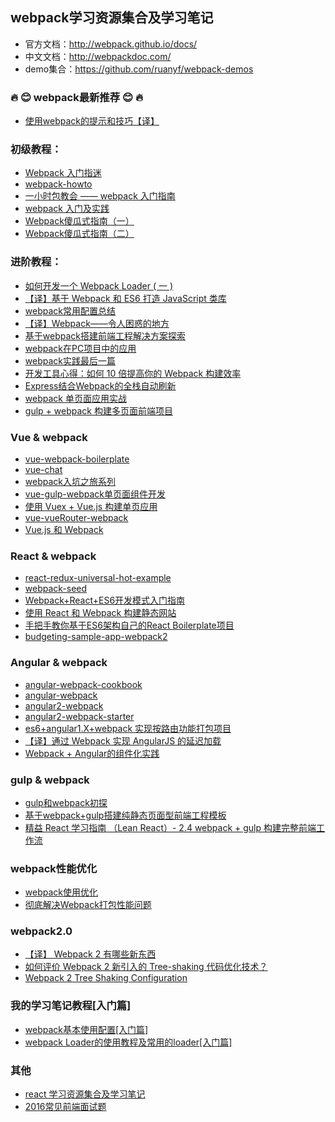 ## webpack学习资源集合及学习笔记

* 官方文档：http://webpack.github.io/docs/
* 中文文档：http://webpackdoc.com/
* demo集合：https://github.com/ruanyf/webpack-demos

### :fire: :blush: webpack最新推荐 :blush: :fire: 
- [使用webpack的提示和技巧【译】](./webpack-trick.md)

### 初级教程：
- [Webpack 入门指迷](http://segmentfault.com/a/1190000002551952)
- [webpack-howto](https://github.com/petehunt/webpack-howto)
- [一小时包教会 —— webpack 入门指南](http://www.cnblogs.com/vajoy/p/4650467.html)
- [webpack 入门及实践](http://www.w3ctech.com//topic/1557)
- [Webpack傻瓜式指南（一）](https://zhuanlan.zhihu.com/p/20367175)
- [Webpack傻瓜式指南（二）](https://zhuanlan.zhihu.com/p/20397902)

### 进阶教程：
- [如何开发一个 Webpack Loader ( 一 )](http://www.alloyteam.com/2016/01/webpack-loader-1/)
- [【译】基于 Webpack 和 ES6 打造 JavaScript 类库](https://github.com/cssmagic/blog/issues/56)
- [webpack常用配置总结](http://www.h-simon.com/42/)
- [【译】Webpack——令人困惑的地方](https://github.com/chemdemo/chemdemo.github.io/issues/13)
- [基于webpack搭建前端工程解决方案探索](https://github.com/chemdemo/chemdemo.github.io/issues/10)
- [webpack在PC项目中的应用](https://github.com/icepy/none-writing/issues/25)
- [webpack实践最后一篇](https://github.com/icepy/none-writing/issues/34)
- [开发工具心得：如何 10 倍提高你的 Webpack 构建效率](https://segmentfault.com/a/1190000005770042)
- [Express结合Webpack的全栈自动刷新](http://acgtofe.com/posts/2016/02/full-live-reload-for-express-with-webpack)
- [webpack 单页面应用实战](https://segmentfault.com/a/1190000005866410)
- [gulp + webpack 构建多页面前端项目](https://segmentfault.com/a/1190000003969465)

### Vue & webpack
- [vue-webpack-boilerplate](https://github.com/vuejs-templates/webpack)
- [vue-chat](https://github.com/Coffcer/vue-chat)
- [webpack入坑之旅系列](http://guowenfh.github.io/2016/03/24/vue-webpack-01-base/)
- [vue-gulp-webpack单页面组件开发](https://github.com/JsAaron/vue-analysis)
- [使用 Vuex + Vue.js 构建单页应用 ](https://segmentfault.com/a/1190000005891026)
- [vue-vueRouter-webpack](https://github.com/vingojw/vue-vueRouter-webpack)
- [Vue.js 和 Webpack](http://div.io/topic/1343?page=1#5517)

### React & webpack
- [react-redux-universal-hot-example](https://github.com/erikras/react-redux-universal-hot-example)
- [webpack-seed](https://github.com/chemdemo/webpack-seed)
- [Webpack+React+ES6开发模式入门指南](http://www.cnblogs.com/skylar/p/React-Webpack-ES6.html)
- [使用 React 和 Webpack 构建静态网站](http://www.oschina.net/translate/react-static-site)
- [手把手教你基于ES6架构自己的React Boilerplate项目](https://segmentfault.com/a/1190000005037309)
- [budgeting-sample-app-webpack2](https://github.com/ModusCreateOrg/budgeting-sample-app-webpack2)

### Angular & webpack
- [angular-webpack-cookbook](http://dmachat.github.io/angular-webpack-cookbook/)
- [angular-webpack](https://github.com/preboot/angular-webpack)
- [angular2-webpack](https://github.com/preboot/angular2-webpack)
- [angular2-webpack-starter](https://github.com/AngularClass/angular2-webpack-starter)
- [es6+angular1.X+webpack 实现按路由功能打包项目](https://segmentfault.com/a/1190000004358725)
- [【译】通过 Webpack 实现 AngularJS 的延迟加载](https://segmentfault.com/a/1190000004514747)
- [Webpack + Angular的组件化实践](https://segmentfault.com/a/1190000003915443)

### gulp & webpack
- [gulp和webpack初探](https://segmentfault.com/a/1190000005855715)
- [基于webpack+gulp搭建纯静态页面型前端工程模板](https://segmentfault.com/a/1190000003109948)
- [精益 React 学习指南 （Lean React）- 2.4 webpack + gulp 构建完整前端工作流](https://segmentfault.com/a/1190000005657651)

### webpack性能优化
- [webpack使用优化](http://web.jobbole.com/84847/)
- [彻底解决Webpack打包性能问题](https://zhuanlan.zhihu.com/p/21748318?refer=starkwang)

### webpack2.0
- [【译】 Webpack 2 有哪些新东西](https://github.com/cssmagic/blog/issues/58)
- [如何评价 Webpack 2 新引入的 Tree-shaking 代码优化技术？](https://www.zhihu.com/question/41922432)
- [Webpack 2 Tree Shaking Configuration](https://medium.com/modus-create-front-end-development/webpack-2-tree-shaking-configuration-9f1de90f3233#.hqv8bdir5)


### 我的学习笔记教程[入门篇]
- [webpack基本使用配置[入门篇]](https://github.com/lengziyu/learn-webpack/issues/1)
- [webpack Loader的使用教程及常用的loader[入门篇]](https://github.com/lengziyu/learn-webpack/issues/2)


### 其他
- [react 学习资源集合及学习笔记](https://github.com/lengziyu/learn-react)
- [2016常见前端面试题](https://github.com/lengziyu/2016FE-Interview)

